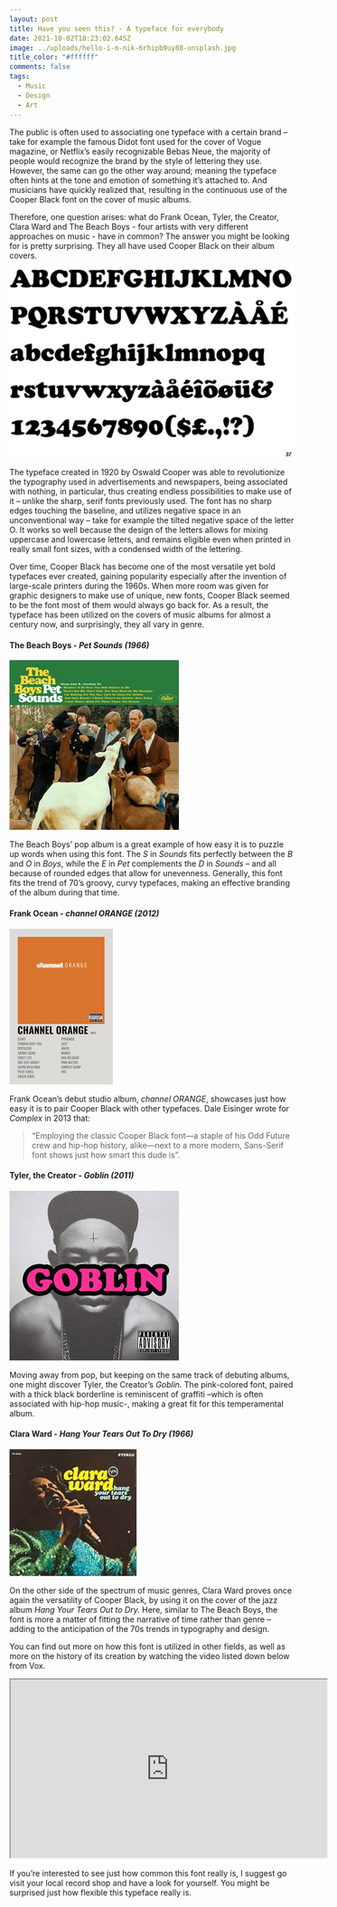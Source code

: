 ```yaml
---
layout: post
title: Have you seen this? - A typeface for everybody
date: 2021-10-02T18:23:02.645Z
image: ../uploads/hello-i-m-nik-6rhipb9uy88-unsplash.jpg
title_color: "#ffffff"
comments: false
tags:
  - Music
  - Design
  - Art
---
```

The public is often used to associating one typeface with a certain brand – take for example the famous Didot font used for the cover of Vogue magazine, or Netflix’s easily recognizable Bebas Neue, the majority of people would recognize the brand by the style of lettering they use. However, the same can go the other way around; meaning the typeface often hints at the tone and emotion of something it’s attached to. And musicians have quickly realized that, resulting in the continuous use of the Cooper Black font on the cover of music albums. 

Therefore, one question arises: what do Frank Ocean, Tyler, the Creator, Clara Ward and The Beach Boys - four artists with very different approaches on music - have in common? The answer you might be looking for is pretty surprising. They all have used Cooper Black on their album covers.   

![Cooper Black Typeface](../uploads/unnamed.gif "Cooper Black Typeface")

The typeface created in 1920 by Oswald Cooper was able to revolutionize the typography used in advertisements and newspapers, being associated with nothing, in particular, thus creating endless possibilities to make use of it – unlike the sharp, serif fonts previously used. The font has no sharp edges touching the baseline, and utilizes negative space in an unconventional way – take for example the tilted negative space of the letter O. It works so well because the design of the letters allows for mixing uppercase and lowercase letters, and remains eligible even when printed in really small font sizes, with a condensed width of the lettering.

Over time, Cooper Black has become one of the most versatile yet bold typefaces ever created, gaining popularity especially after the invention of large-scale printers during the 1960s. When more room was given for graphic designers to make use of unique, new fonts, Cooper Black seemed to be the font most of them would always go back for. As a result, the typeface has been utilized on the covers of music albums for almost a century now, and surprisingly, they all vary in genre.

#### The Beach Boys - *Pet Sounds (1966)*

![The Beach Boys - Pet Sounds (1966)](../uploads/petsoundscover.jpg "The Beach Boys - Pet Sounds (1966)")

The Beach Boys’ pop album is a great example of how easy it is to puzzle up words when using this font. The *S* in *Sounds* fits perfectly between the *B* and *O* in *Boys*, while the *E* in *Pet* complements the *D* in *Sounds* – and all because of rounded edges that allow for unevenness. Generally, this font fits the trend of 70’s groovy, curvy typefaces, making an effective branding of the album during that time.

#### Frank Ocean - *channel ORANGE (2012)*

![Frank Ocean - channel ORANGE (2012)](../uploads/download.png "Frank Ocean - channel ORANGE (2012)")

Frank Ocean’s debut studio album, *channel ORANGE*, showcases just how easy it is to pair Cooper Black with other typefaces. Dale Eisinger wrote for *Complex* in 2013 that: 

> “Employing the classic Cooper Black font—a staple of his Odd Future crew and hip-hop history, alike—next to a more modern, Sans-Serif font shows just how smart this dude is”.

#### Tyler, the Creator - *Goblin (2011)*

![Tyler, the Creator - Goblin (2011)](../uploads/goblindeluxeedition.jpg "Tyler, the Creator - Goblin (2011)")

Moving away from pop, but keeping on the same track of debuting albums, one might discover Tyler, the Creator’s *Goblin.* The pink-colored font, paired with a thick black borderline is reminiscent of graffiti –which is often associated with hip-hop music-, making a great fit for this temperamental album.

#### Clara Ward - *Hang Your Tears Out To Dry (1966)*

![Clara Ward - Hang Your Tears Out To Dry (1966)](../uploads/download.jfif "Clara Ward - Hang Your Tears Out To Dry (1966)")

On the other side of the spectrum of music genres, Clara Ward proves once again the versatility of Cooper Black, by using it on the cover of the jazz album *Hang Your Tears Out to Dry.* Here, similar to The Beach Boys, the font is more a matter of fitting the narrative of time rather than genre – adding to the anticipation of the 70s trends in typography and design.

You can find out more on how this font is utilized in other fields, as well as more on the history of its creation by watching the video listed down below from Vox.

<div class="video-box"><iframe width="560" height="315" src="https://www.youtube.com/embed/Zu91meda2I8?rel=0" allow="accelerometer; autoplay; encrypted-media; gyroscope; picture-in-picture" allowfullscreen></iframe></div>

If you’re interested to see just how common this font really is, I suggest go visit your local record shop and have a look for yourself. You might be surprised just how flexible this typeface really is.